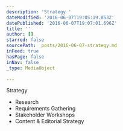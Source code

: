 ```yaml
---
description: 'Strategy '
dateModified: '2016-06-07T19:05:19.853Z'
datePublished: '2016-06-07T19:07:01.696Z'
title: ''
author: []
starred: false
sourcePath: _posts/2016-06-07-strategy.md
inFeed: true
hasPage: false
inNav: false
_type: MediaObject

---
```

Strategy 

* Research
* Requirements Gathering
* Stakeholder Workshops
* Content & Editorial Strategy
